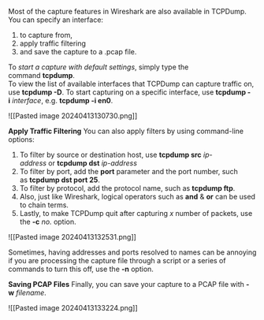 
Most of the capture features in Wireshark are also available in TCPDump. You can specify an interface:
1. to capture from, 
2. apply traffic filtering 
3. and save the capture to a .pcap file. 

To *start a capture with default settings*, simply type the command **tcpdump**.  
To view the list of available interfaces that TCPDump can capture traffic on, use **tcpdump -D**. To start capturing on a specific interface, use **tcpdump -i** _interface_, e.g. **tcpdump -i en0**.

![[Pasted image 20240413130730.png]]

**Apply Traffic Filtering**
You can also apply filters by using command-line options:

1. To filter by source or destination host, use **tcpdump src** _ip-address_ or **tcpdump dst** _ip-address_
2. To filter by port, add the **port** parameter and the port number, such as **tcpdump dst port 25**.
3. To filter by protocol, add the protocol name, such as **tcpdump ftp**.
4. Also, just like Wireshark, logical operators such as **and** & **or** can be used to chain terms.
5. Lastly, to make TCPDump quit after capturing _x_ number of packets, use the **-c** _no._ option.

![[Pasted image 20240413132531.png]]

  
Sometimes, having addresses and ports resolved to names can be annoying if you are processing the capture file through a script or a series of commands to turn this off, use the **-n** option. 

**Saving PCAP Files**
Finally, you can save your capture to a PCAP file with **-w** _filename_.

![[Pasted image 20240413133224.png]]


